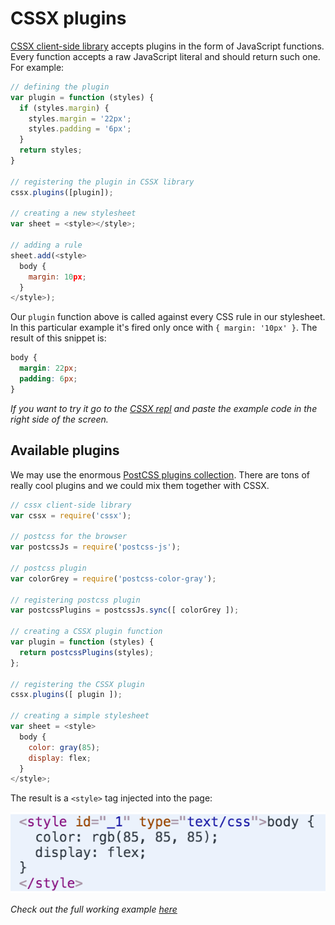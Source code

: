 # CSSX plugins

[CSSX client-side library](https://github.com/krasimir/cssx/tree/master/packages/cssx) accepts plugins in the form of JavaScript functions. Every function accepts a raw JavaScript literal and should return such one. For example:

```js
// defining the plugin
var plugin = function (styles) {
  if (styles.margin) {
    styles.margin = '22px';
    styles.padding = '6px';
  }
  return styles;
}

// registering the plugin in CSSX library
cssx.plugins([plugin]);

// creating a new stylesheet
var sheet = <style></style>;

// adding a rule
sheet.add(<style>
  body {
    margin: 10px;
  }
</style>);
```

Our `plugin` function above is called against every CSS rule in our stylesheet. In this particular example it's fired only once with `{ margin: '10px' }`. The result of this snippet is:

```css
body {
  margin: 22px;
  padding: 6px;
}
```

*If you want to try it go to the [CSSX repl](http://krasimir.github.io/cssx/playground/try-it-out/) and paste the example code in the right side of the screen.*

## Available plugins

We may use the enormous [PostCSS plugins collection](https://github.com/postcss/postcss/blob/master/docs/plugins.md). There are tons of really cool plugins and we could mix them together with CSSX. 

```js
// cssx client-side library
var cssx = require('cssx');

// postcss for the browser
var postcssJs = require('postcss-js');

// postcss plugin
var colorGrey = require('postcss-color-gray');

// registering postcss plugin
var postcssPlugins = postcssJs.sync([ colorGrey ]);

// creating a CSSX plugin function
var plugin = function (styles) {
  return postcssPlugins(styles);
};

// registering the CSSX plugin
cssx.plugins([ plugin ]);

// creating a simple stylesheet
var sheet = <style>
  body {
    color: gray(85);
    display: flex;
  }
</style>;
```

The result is a `<style>` tag injected into the page:

![cssx plugin](./imgs/plugin-preview.png)

*Check out the full working example [here](https://github.com/krasimir/cssx/tree/master/playground/postcss-in-browser)*

